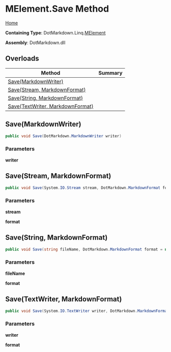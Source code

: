 # MElement\.Save Method

[Home](../../../../README.md)

**Containing Type**: DotMarkdown\.Linq\.[MElement](../README.md)

**Assembly**: DotMarkdown\.dll

## Overloads

| Method | Summary |
| ------ | ------- |
| [Save(MarkdownWriter)](#DotMarkdown_Linq_MElement_Save_DotMarkdown_MarkdownWriter_) | |
| [Save(Stream, MarkdownFormat)](#DotMarkdown_Linq_MElement_Save_System_IO_Stream_DotMarkdown_MarkdownFormat_) | |
| [Save(String, MarkdownFormat)](#DotMarkdown_Linq_MElement_Save_System_String_DotMarkdown_MarkdownFormat_) | |
| [Save(TextWriter, MarkdownFormat)](#DotMarkdown_Linq_MElement_Save_System_IO_TextWriter_DotMarkdown_MarkdownFormat_) | |

## Save\(MarkdownWriter\) <a name="DotMarkdown_Linq_MElement_Save_DotMarkdown_MarkdownWriter_"></a>

```csharp
public void Save(DotMarkdown.MarkdownWriter writer)
```

### Parameters

**writer**

## Save\(Stream, MarkdownFormat\) <a name="DotMarkdown_Linq_MElement_Save_System_IO_Stream_DotMarkdown_MarkdownFormat_"></a>

```csharp
public void Save(System.IO.Stream stream, DotMarkdown.MarkdownFormat format = null)
```

### Parameters

**stream**

**format**

## Save\(String, MarkdownFormat\) <a name="DotMarkdown_Linq_MElement_Save_System_String_DotMarkdown_MarkdownFormat_"></a>

```csharp
public void Save(string fileName, DotMarkdown.MarkdownFormat format = null)
```

### Parameters

**fileName**

**format**

## Save\(TextWriter, MarkdownFormat\) <a name="DotMarkdown_Linq_MElement_Save_System_IO_TextWriter_DotMarkdown_MarkdownFormat_"></a>

```csharp
public void Save(System.IO.TextWriter writer, DotMarkdown.MarkdownFormat format = null)
```

### Parameters

**writer**

**format**